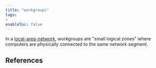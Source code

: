 ```yaml
---
title: "workgroups"
tags:
- 
enableToc: false
---
```


In a [local-area-network](notes/local-area-network.md), workgroups are "small logical zones" where computers are physically connected to the same network segment.

## References

